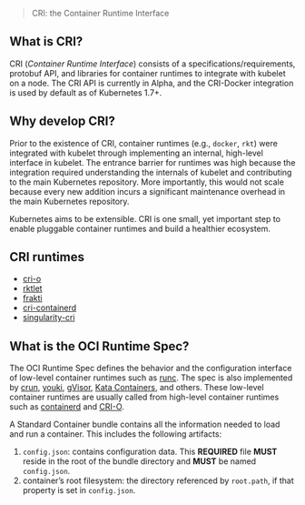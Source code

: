 > CRI: the Container Runtime Interface

## What is CRI?

CRI (_Container Runtime Interface_) consists of a specifications/requirements, protobuf API, and libraries for container runtimes to integrate with kubelet on a node. The CRI API is currently in Alpha, and the CRI-Docker integration is used by default as of Kubernetes 1.7+.

## Why develop CRI?

Prior to the existence of CRI, container runtimes (e.g., `docker`, `rkt`) were integrated with kubelet through implementing an internal, high-level interface in kubelet. The entrance barrier for runtimes was high because the integration required understanding the internals of kubelet and contributing to the main Kubernetes repository. More importantly, this would not scale because every new addition incurs a significant maintenance overhead in the main Kubernetes repository.

Kubernetes aims to be extensible. CRI is one small, yet important step to enable pluggable container runtimes and build a healthier ecosystem.

## CRI runtimes

-   [cri-o](https://github.com/cri-o/cri-o)
-   [rktlet](https://github.com/kubernetes-retired/rktlet)
-   [frakti](https://github.com/kubernetes/frakti)
-   [cri-containerd](https://github.com/containerd/cri)
-   [singularity-cri](https://github.com/sylabs/singularity-cri)

## What is the OCI Runtime Spec?

The OCI Runtime Spec defines the behavior and the configuration interface of low-level container runtimes such as [runc](https://github.com/opencontainers/runc). The spec is also implemented by [crun](https://github.com/containers/crun), [youki](https://github.com/containers/youki), [gVisor](https://gvisor.dev/), [Kata Containers](https://katacontainers.io/), and others. These low-level container runtimes are usually called from high-level container runtimes such as [containerd](https://containerd.io/) and [CRI-O](https://cri-o.io/).

A Standard Container bundle contains all the information needed to load and run a container. This includes the following artifacts:

1. `config.json`: contains configuration data. This **REQUIRED** file **MUST** reside in the root of the bundle directory and **MUST** be named `config.json`.
2. container’s root filesystem: the directory referenced by `root.path`, if that property is set in `config.json`.

